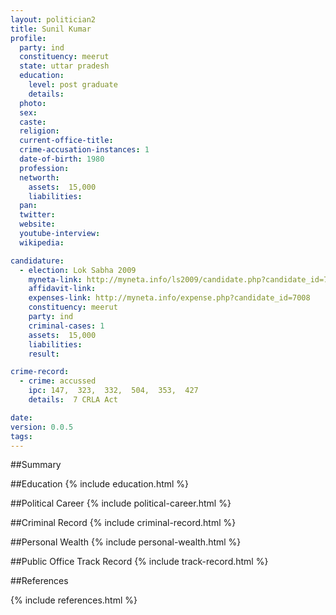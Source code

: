 ```yaml
---
layout: politician2
title: Sunil Kumar
profile: 
  party: ind
  constituency: meerut
  state: uttar pradesh
  education: 
    level: post graduate
    details: 
  photo: 
  sex: 
  caste: 
  religion: 
  current-office-title: 
  crime-accusation-instances: 1
  date-of-birth: 1980
  profession: 
  networth: 
    assets:  15,000
    liabilities: 
  pan: 
  twitter: 
  website: 
  youtube-interview: 
  wikipedia: 

candidature: 
  - election: Lok Sabha 2009
    myneta-link: http://myneta.info/ls2009/candidate.php?candidate_id=7008
    affidavit-link: 
    expenses-link: http://myneta.info/expense.php?candidate_id=7008
    constituency: meerut 
    party: ind
    criminal-cases: 1
    assets:  15,000
    liabilities: 
    result:  

crime-record: 
  - crime: accussed
    ipc: 147,  323,  332,  504,  353,  427
    details:  7 CRLA Act  

date: 
version: 0.0.5
tags: 
---
```

##Summary


##Education
{% include education.html %}


##Political Career
{% include political-career.html %}


##Criminal Record
{% include criminal-record.html %}


##Personal Wealth
{% include personal-wealth.html %}


##Public Office Track Record
{% include track-record.html %}


##References


{% include references.html %}
